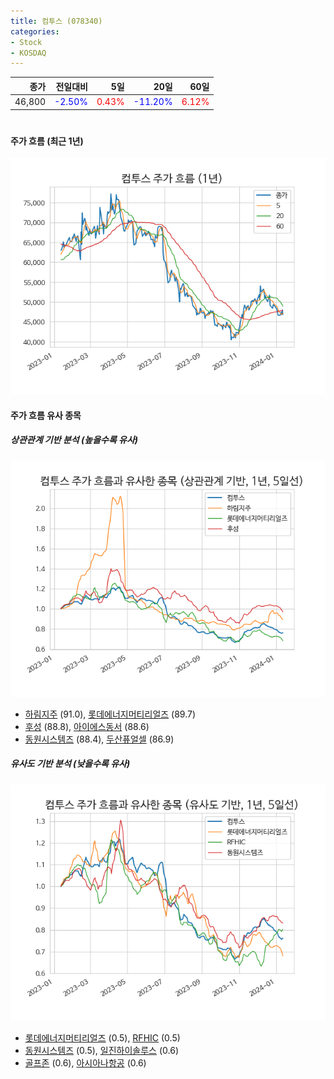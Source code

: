 ```yaml
---
title: 컴투스 (078340)
categories:
- Stock
- KOSDAQ
---
```


|종가|전일대비|5일|20일|60일|
|---:|-------:|--:|---:|---:|
|46,800|<span style="color: blue">-2.50%</span>|<span style="color: red">0.43%</span>|<span style="color: blue">-11.20%</span>|<span style="color: red">6.12%</span>|

<!-- more -->
#
#### 주가 흐름 (최근 1년)
![078340](/assets/images/stock/078340.png)


#### 주가 흐름 유사 종목


##### 상관관계 기반 분석 (높을수록 유사)
![078340](/assets/images/stock/078340_corr.png)
- [하림지주](/003380/) (91.0), [롯데에너지머티리얼즈](/020150/) (89.7)
- [후성](/093370/) (88.8), [아이에스동서](/010780/) (88.6)
- [동원시스템즈](/014820/) (88.4), [두산퓨얼셀](/336260/) (86.9)


##### 유사도 기반 분석 (낮을수록 유사)	
![078340](/assets/images/stock/078340_sim.png)
- [롯데에너지머티리얼즈](/020150/) (0.5), [RFHIC](/218410/) (0.5)
- [동원시스템즈](/014820/) (0.5), [일진하이솔루스](/271940/) (0.6)
- [골프존](/215000/) (0.6), [아시아나항공](/020560/) (0.6)